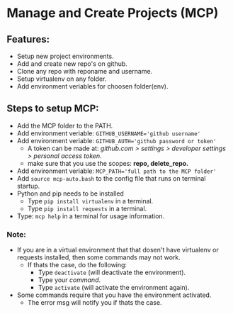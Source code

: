 # Manage and Create Projects (MCP)

## Features:
- Setup new project environments.
- Add and create new repo's on github.
- Clone any repo with reponame and username.
- Setup virtualenv on any folder.
- Add environment veriables for choosen folder(env).

## Steps to setup MCP:
- Add the MCP folder to the PATH.
- Add environment veriable: `GITHUB_USERNAME='github username'`
- Add environment veriable: `GITHUB_AUTH='github password or token'`
  - A token can be made at: *github.com > settings > developer settings > personal access token.*
  - make sure that you use the scopes: **repo, delete_repo.**
- Add environment veriable: `MCP_PATH='full path to the MCP folder'`
- Add `source mcp-auto.bash` to the config file that runs on terminal startup.
- Python and pip needs to be installed
  - Type `pip install virtualenv` in a terminal.
  - Type `pip install requests` in a terminal.
- Type: `mcp help` in a terminal for usage information.

### Note:
- If you are in a virtual environment that that dosen't have virtualenv or requests installed, then some commands may not work.
  - If thats the case, do the following:
    - Type `deactivate` (will deactivate the environment).
    - Type your *command*.
    - Type `activate` (will activate the environment again).
- Some commands require that you have the environment activated.
  - The error msg will notify you if thats the case.
